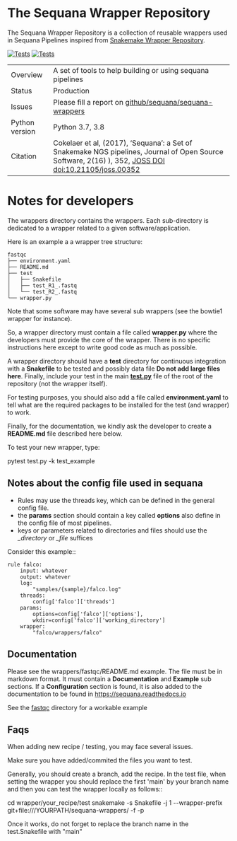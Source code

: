 # The Sequana Wrapper Repository

The Sequana Wrapper Repository is a collection of reusable wrappers used in Sequana Pipelines inspired from [Snakemake Wrapper Repository](https://github.com/snakemake/snakemake-wrappers/).




[![Tests](https://github.com/sequana/sequana-wrappers/actions/workflows/main.yml/badge.svg)](https://github.com/sequana/sequana-wrappers/actions/workflows/main.yml)
[![Tests](http://joss.theoj.org/papers/10.21105/joss.00352/status.svg)](http://joss.theoj.org/papers/10.21105/joss.00352)


|||
| --- | --- |
| Overview | A set of tools to help building or using sequana pipelines |
|Status | Production |
|Issues | Please fill a report on [github/sequana/sequana-wrappers](https://github.com/sequana/sequana/issues) |
|Python version | Python 3.7, 3.8|
|Citation| Cokelaer et al, (2017), ‘Sequana’: a Set of Snakemake NGS pipelines, Journal of Open Source Software, 2(16) ), 352,  [JOSS DOI doi:10.21105/joss.00352 ](http://www.doi2bib.org/bib/10.21105%2Fjoss.00352) |


# Notes for developers

The wrappers directory contains the wrappers. Each sub-directory is dedicated to
a wrapper related to a given software/application. 

Here is an example a a wrapper tree structure:

    fastqc
    ├── environment.yaml
    ├── README.md
    ├── test
    │   ├── Snakefile
    │   ├── test_R1_.fastq
    │   └── test_R2_.fastq
    └── wrapper.py

Note that some software may have several sub wrappers (see the bowtie1 wrapper for instance).

So, a wrapper directory must contain a file called **wrapper.py** where the
developers must provide the core of the wrapper. There is no specific
instructions here except to write good code as much as possible.

A wrapper directory should have a **test** directory for continuous integration
with a **Snakefile** to be tested and possibly data file **Do not add large files here**. 
Finally, include your test in the main [**test.py**](test.py) file 
of the root of the repository (not the wrapper itself). 

For testing purposes, you should also add a file called **environment.yaml** 
to tell what are the required packages to be installed for the test (and wrapper) 
to work.

Finally, for the documentation, we kindly ask the developer to create a **README.md** file 
described here below. 

To test your new wrapper, type:

   pytest test.py -k test_example

## Notes about the config file used in sequana

- Rules may use the threads key, which can be defined in the general config file.
- the **params** section should contain a key called **options** also define in the config file of most pipelines.
- keys or parameters related to directories and files should use the *_directory* or *_file* suffices

Consider this example:: 

    rule falco:
        input: whatever
        output: whatever
        log:
            "samples/{sample}/falco.log"
        threads:
            config['falco']['threads']
        params:
            options=config['falco']['options'],
            wkdir=config['falco']['working_directory']
        wrapper:
            "falco/wrappers/falco"

## Documentation

Please see the wrappers/fastqc/README.md example. The file must be in markdown
format. It must contain a **Documentation** and **Example** sub sections. If a
**Configuration** section is found, it is also added to the documentation to be
found in https://sequana.readthedocs.io

See the [fastqc](wrapper/fastqc/README.md) directory for a workable example



## Faqs

When adding new recipe / testing, you may face several issues. 

Make sure you have added/commited the files you want to test.

Generally, you should create a branch, add the recipe. In the test file, when setting the wrapper
you should replace the first 'main' by your branch name and then you can test the wrapper locally as
follows::

   cd wrapper/your_recipe/test
   snakemake -s Snakefile  -j 1 --wrapper-prefix git+file:///YOURPATH/sequana-wrappers/ -f -p

Once it works, do not forget to replace the branch name in the test.Snakefile with "main"






